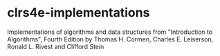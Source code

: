 # clrs4e-implementations
Implementations of algorithms and data structures from "Introduction to Algorithms", Fourth Edition by Thomas H. Cormen, Charles E. Leiserson, Ronald L. Rivest and Clifford Stein
